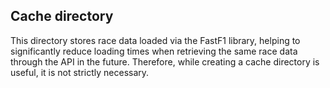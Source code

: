 ## Cache directory
This directory stores race data loaded via the FastF1 library, helping to significantly reduce loading times when retrieving the same race data through the API in the future. 
Therefore, while creating a cache directory is useful, it is not strictly necessary.
